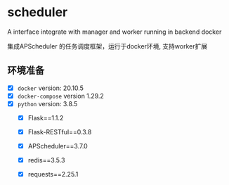 # scheduler

A interface integrate with manager and worker  running in backend docker

集成APScheduler 的任务调度框架，运行于docker环境, 支持worker扩展

## 环境准备

- [x] `docker` version: 20.10.5
- [x] `docker-compose` version 1.29.2
- [x] `python` version: 3.8.5
    - [x] Flask==1.1.2
    - [x] Flask-RESTful==0.3.8
    - [x] APScheduler==3.7.0
    - [x] redis==3.5.3
    - [x] requests==2.25.1
    